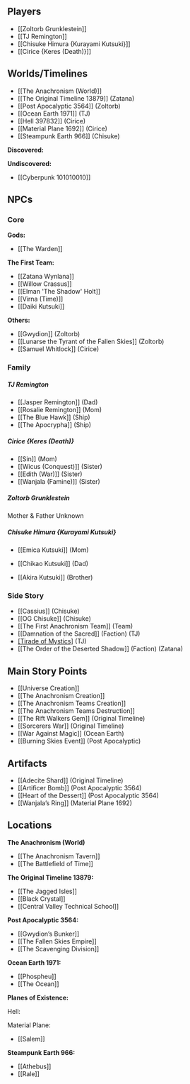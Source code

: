 
## Players

* [[Zoltorb Grunklestein]]
* [[TJ Remington]]
* [[Chisuke Himura {Kurayami Kutsuki}]]
* [[Cirice {Keres (Death)}]]




## Worlds/Timelines

* [[The Anachronism (World)]]
* [[The Original Timeline 13879]] (Zatana)
* [[Post Apocalyptic 3564]] (Zoltorb)
* [[Ocean Earth 1971]] (TJ)
* [[Hell 397832]] (Cirice)
* [[Material Plane 1692]] (Cirice)
* [[Steampunk Earth 966]] (Chisuke)

**Discovered:**

**Undiscovered:**

* [[Cyberpunk 101010010]]



## NPCs

### Core

**Gods:**

* [[The Warden]]

**The First Team:**

* [[Zatana Wynlana]]
* [[Willow Crassus]] 
* [[Elman 'The Shadow' Holt]]
* [[Virna (Time)]]
* [[Daiki Kutsuki]]

**Others:**

* [[Gwydion]] (Zoltorb)
* [[Lunarse the Tyrant of the Fallen Skies]] (Zoltorb)
* [[Samuel Whitlock]] (Cirice)



### Family

##### TJ Remington

* [[Jasper Remington]] (Dad)
* [[Rosalie Remington]] (Mom)
* [[The Blue Hawk]] (Ship)
* [[The Apocrypha]] (Ship)

##### Cirice {Keres (Death)}

* [[Sin]] (Mom)
* [[Wicus (Conquest)]] (Sister)
* [[Edith (War)]] (Sister)
* [[Wanjala (Famine)]] (Sister)


##### Zoltorb Grunklestein

Mother & Father Unknown


##### Chisuke Himura {Kurayami Kutsuki}

* [[Emica Kutsuki]] (Mom)
* [[Chikao Kutsuki]] (Dad)

* [[Akira Kutsuki]] (Brother)

















### Side Story

* [[Cassius]] (Chisuke)
* [[OG Chisuke]] (Chisuke)
* [[The First Anachronism Team]] (Team)
* [[Damnation of the Sacred]] (Faction) (TJ)
* [[Tirade of Mystics]](Faction) (TJ)
* [[The Order of the Deserted Shadow]] (Faction) (Zatana)





## Main Story Points

* [[Universe Creation]]
* [[The Anachronism Creation]]
* [[The Anachronism Teams Creation]]
* [[The Anachronism Teams Destruction]]
* [[The Rift Walkers Gem]] (Original Timeline)
* [[Sorcerers War]] (Original Timeline)
* [[War Against Magic]] (Ocean Earth)
* [[Burning Skies Event]] (Post Apocalyptic)
  



## Artifacts

* [[Adecite Shard]] (Original Timeline)
* [[Artificer Bomb]] (Post Apocalyptic 3564)
* [[Heart of the Dessert]] (Post Apocalyptic 3564)
* [[Wanjala’s Ring]] (Material Plane 1692)

## Locations

**The Anachronism (World)**

* [[The Anachronism Tavern]]
* [[The Battlefield of Time]]

**The Original Timeline 13879:**

* [[The Jagged Isles]]
* [[Black Crystal]]
* [[Central Valley Technical School]]

**Post Apocalyptic 3564:**

* [[Gwydion’s Bunker]]
* [[The Fallen Skies Empire]]
* [[The Scavenging Division]]

**Ocean Earth 1971:**

* [[Phospheu]]
* [[The Ocean]]

**Planes of Existence:**

Hell:

Material Plane:

* [[Salem]]

**Steampunk Earth 966:**

* [[Athebus]]
* [[Rale]]

